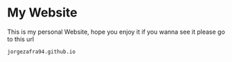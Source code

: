 # My Website
This is my personal Website, hope you enjoy it
if you wanna see it please go to this url
```
jorgezafra94.github.io
```